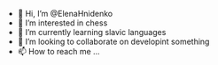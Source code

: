 - 👋 Hi, I’m @ElenaHnidenko
- 👀 I’m interested in chess
- 🌱 I’m currently learning slavic languages
- 💞️ I’m looking to collaborate on developint something
- 📫 How to reach me ...

<!---
ElenaHnidenko/ElenaHnidenko is a ✨ special ✨ repository because its `README.md` (this file) appears on your GitHub profile.
You can click the Preview link to take a look at your changes.
--->
